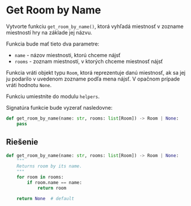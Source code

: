 # Get Room by Name

Vytvorte funkciu `get_room_by_name()`, ktorá vyhľadá miestnosť v zozname miestností hry na základe jej názvu.

Funkcia bude mať tieto dva parametre:

* `name` - názov miestnosti, ktorú chceme nájsť
* `rooms` - zoznam miestností, v ktorých chceme miestnosť nájsť

Funkcia vráti objekt typu `Room`, ktorá reprezentuje danú miestnosť, ak sa jej ju podarilo v uvedenom zozname podľa
mena nájsť. V opačnom prípade vráti hodnotu `None`.

Funkciu umiestnite do modulu `helpers`.

Signatúra funkcie bude vyzerať nasledovne:

```python
def get_room_by_name(name: str, rooms: list[Room]) -> Room | None:
    pass
```


## Riešenie

```python
def get_room_by_name(name: str, rooms: list[Room]) -> Room | None:
    """
    Returns room by its name.
    """
    for room in rooms:
        if room.name == name:
            return room

    return None  # default
```
